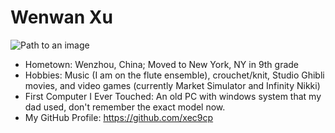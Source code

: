 # Wenwan Xu

![Path to an image](https://wallpaperaccess.com/full/42614.jpg)

- Hometown: Wenzhou, China; Moved to New York, NY in 9th grade 
- Hobbies: Music (I am on the flute ensemble), crouchet/knit, Studio Ghibli movies, and video games (currently Market Simulator and Infinity Nikki)
- First Computer I Ever Touched: An old PC with windows system that my dad used, don't remember the exact model now.
- My GitHub Profile: <https://github.com/xec9cp>
